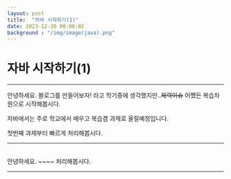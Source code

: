 ```yaml
---
layout: post
title:  "자바 시작하기(1)"
date: 2023-12-30 00:00:02
background : "/img/image(java).png"
---
```


# 자바 시작하기(1)

***
안녕하세요. 블로그를 만들어보자! 라고 학기중에 생각했지만..~~체력이슈~~ 어쨌든 복습차원으로 시작해봅시다.


자바에서는 주로 학교에서 배우고 복습겸 과제로 올릴예정입니다. 

첫번째 과제부터 빠르게 처리해봅시다. 

***
<br> 안녕하세요. ~~~~
처리해봅시다.
<br>
***
